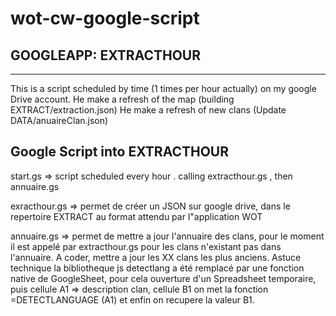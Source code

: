 # wot-cw-google-script

GOOGLEAPP: EXTRACTHOUR
----------------------
----------------------

This is a script scheduled by time (1 times per hour actually) on my google Drive account.
He make a refresh of the map (building EXTRACT/extraction.json)
He make a refresh of new clans (Update DATA/anuaireClan.json)

Google Script into EXTRACTHOUR
------------------------------

start.gs => script scheduled every hour . calling extracthour.gs , then annuaire.gs

exracthour.gs => permet de créer un JSON sur google drive, dans le repertoire EXTRACT au format attendu par l"application WOT

annuaire.gs => permet de mettre a jour l'annuaire des clans, pour le moment il est appelé par extracthour.gs pour les clans n'existant pas dans l'annuaire. A coder, mettre a jour les XX clans les plus anciens.
Astuce technique la bibliotheque js detectlang a été remplacé par une fonction native de GoogleSheet, pour cela ouverture d'un Spreadsheet temporaire, puis cellule A1 => description clan, cellule B1 on met la fonction =DETECTLANGUAGE (A1) et enfin on recupere la valeur B1.


